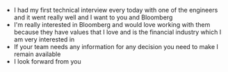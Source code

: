 - I had my first technical interview every today with one of the engineers and it went really well and I want to you and Bloomberg
- I'm really interested in Bloomberg and would love working with them because they have values that I love and is the financial industry which I am very interested in
- If your team needs any information for any decision you need to make I remain available
- I look forward from you
